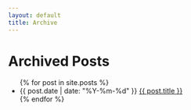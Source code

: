 ```yaml
---
layout: default
title: Archive
---
```


<h1>Archived Posts</h1>
<ul class="post-list">
  {% for post in site.posts %}
    <li>
      <span class="post-date">{{ post.date | date: "%Y-%m-%d" }}</span>
      <a href="{{ post.url }}">{{ post.title }}</a>
    </li>
  {% endfor %}
</ul>